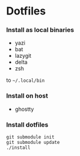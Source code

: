 # Dotfiles

### Install as local binaries
- yazi
- bat
- lazygit
- delta
- zsh

to `~/.local/bin`

### Install on host
- ghostty

### Install dotfiles
```
git submodule init
git submodule update
./install
```
